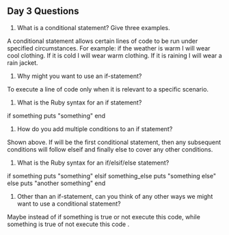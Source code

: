## Day 3 Questions

1. What is a conditional statement? Give three examples.

  A conditional statement allows certain lines of code to be run under
  specified circumstances. For example: if the weather is warm I will wear cool clothing. If it is cold I will wear warm clothing. If it is raining I will wear a rain jacket.

1. Why might you want to use an if-statement?

To execute a line of code only when it is relevant to a specific scenario.

1. What is the Ruby syntax for an if statement?

if something
  puts "something"
end

1. How do you add multiple conditions to an if statement?

Shown above. If will be the first conditional statement, then any subsequent conditions will follow elseif and finally else to cover any other conditions.

1. What is the Ruby syntax for an if/elsif/else statement?

if something
  puts "something"
elsif something_else
  puts "something else"
else
  puts "another something"
end

1. Other than an if-statement, can you think of any other ways we might want to use a conditional statement?

Maybe instead of if something is true or not execute this code, while something is true of not execute this code .
